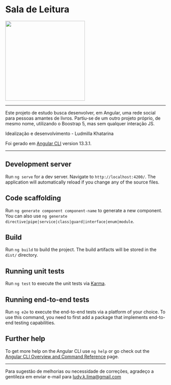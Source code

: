 # Sala de Leitura

<img src="https://i.postimg.cc/kXp9xdL6/Mauve-Books-Media-Lifestyle-Logo.png" alt="" width="250" height="250">

<hr>

Este projeto de estudo busca desenvolver, em Angular, uma rede social para pessoas amantes de livros.
Partiu-se de um outro projeto próprio, de mesmo nome, utilizando o Boostrap 5, mas sem qualquer interação JS. 

Idealização e desenvolvimento - Ludmilla Khatarina

Foi gerado em [Angular CLI](https://github.com/angular/angular-cli) version 13.3.1.

<hr>

## Development server

Run `ng serve` for a dev server. Navigate to `http://localhost:4200/`. The application will automatically reload if you change any of the source files.

## Code scaffolding

Run `ng generate component component-name` to generate a new component. You can also use `ng generate directive|pipe|service|class|guard|interface|enum|module`.

## Build

Run `ng build` to build the project. The build artifacts will be stored in the `dist/` directory.

## Running unit tests

Run `ng test` to execute the unit tests via [Karma](https://karma-runner.github.io).

## Running end-to-end tests

Run `ng e2e` to execute the end-to-end tests via a platform of your choice. To use this command, you need to first add a package that implements end-to-end testing capabilities.

## Further help

To get more help on the Angular CLI use `ng help` or go check out the [Angular CLI Overview and Command Reference](https://angular.io/cli) page.

<hr>

Para sugestão de melhorias ou necessidade de correções, agradeço a gentileza em enviar e-mail para ludy.k.lima@gmail.com
